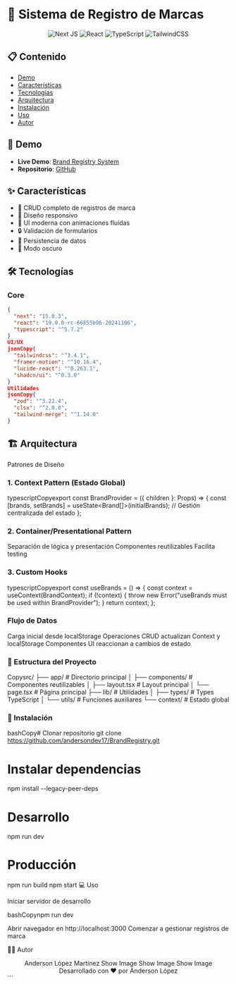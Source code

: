 # 🎯 Sistema de Registro de Marcas 

<div align="center">

![Next JS](https://img.shields.io/badge/Next-black?style=for-the-badge&logo=next.js&logoColor=white)
![React](https://img.shields.io/badge/react-%2320232a.svg?style=for-the-badge&logo=react&logoColor=%2361DAFB)
![TypeScript](https://img.shields.io/badge/typescript-%23007ACC.svg?style=for-the-badge&logo=typescript&logoColor=white)
![TailwindCSS](https://img.shields.io/badge/tailwindcss-%2338B2AC.svg?style=for-the-badge&logo=tailwind-css&logoColor=white)

</div>

## 📋 Contenido
- [Demo](#-demo)
- [Características](#-características)
- [Tecnologías](#-tecnologías)
- [Arquitectura](#-arquitectura)
- [Instalación](#-instalación)
- [Uso](#-uso)
- [Autor](#-autor)

## 🚀 Demo

- **Live Demo**: [Brand Registry System](https://brand-registry.vercel.app/)
- **Repositorio**: [GitHub](https://github.com/andersondev17/BrandRegistry)

## ✨ Características

- 🔄 CRUD completo de registros de marca
- 📱 Diseño responsivo
- 🎨 UI moderna con animaciones fluidas
- 🔒 Validación de formularios
- 💾 Persistencia de datos
- 🌙 Modo oscuro

## 🛠 Tecnologías

### Core
```json
{
  "next": "15.0.3",
  "react": "19.0.0-rc-66855b96-20241106",
  "typescript": "^5.7.2"
}
UI/UX
jsonCopy{
  "tailwindcss": "^3.4.1",
  "framer-motion": "^10.16.4",
  "lucide-react": "^0.263.1",
  "shadcn/ui": "^0.3.0"
}
Utilidades
jsonCopy{
  "zod": "^3.22.4",
  "clsx": "^2.0.0",
  "tailwind-merge": "^1.14.0"
}

```

## 🏗 Arquitectura
Patrones de Diseño
### 1. Context Pattern (Estado Global)
typescriptCopyexport const BrandProvider = ({ children }: Props) => {
  const [brands, setBrands] = useState<Brand[]>(initialBrands);
  // Gestión centralizada del estado
};
### 2. Container/Presentational Pattern

Separación de lógica y presentación
Componentes reutilizables
Facilita testing

### 3. Custom Hooks

typescriptCopyexport const useBrands = () => {
  const context = useContext(BrandContext);
  if (!context) {
    throw new Error("useBrands must be used within BrandProvider");
  }
  return context;
};
### Flujo de Datos

Carga inicial desde localStorage
Operaciones CRUD actualizan Context y localStorage
Componentes UI reaccionan a cambios de estado

### 📁 Estructura del Proyecto
Copysrc/
├── app/                  # Directorio principal
│   ├── components/      # Componentes reutilizables
│   ├── layout.tsx      # Layout principal
│   └── page.tsx        # Página principal
├── lib/                 # Utilidades
│   ├── types/         # Types TypeScript
│   └── utils/         # Funciones auxiliares
└── context/            # Estado global
### 🚀 Instalación
bashCopy# Clonar repositorio
git clone https://github.com/andersondev17/BrandRegistry.git

# Instalar dependencias
npm install --legacy-peer-deps

# Desarrollo
npm run dev

# Producción
npm run build
npm start
💻 Uso

Iniciar servidor de desarrollo

bashCopynpm run dev

Abrir navegador en http://localhost:3000
Comenzar a gestionar registros de marca

👨‍💻 Autor
<div align="center">
Anderson López Martínez
Show Image
Show Image
Show Image
</div>

<div align="center">
Desarrollado con ❤️ por Anderson López
</div>
```
